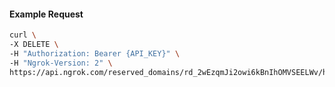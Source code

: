 <!-- Code generated for API Clients. DO NOT EDIT. -->

#### Example Request

```bash
curl \
-X DELETE \
-H "Authorization: Bearer {API_KEY}" \
-H "Ngrok-Version: 2" \
https://api.ngrok.com/reserved_domains/rd_2wEzqmJi2owi6kBnIhOMVSEELWv/https_endpoint_configuration
```
